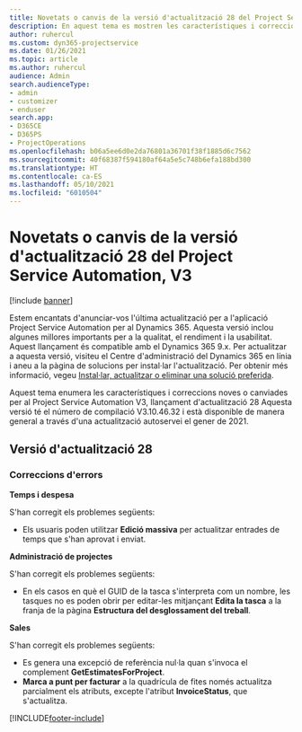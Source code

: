 ```yaml
---
title: Novetats o canvis de la versió d'actualització 28 del Project Service Automation, V3
description: En aquest tema es mostren les característiques i correccions disponibles al Project Service Automation V3, versió d'actualització 28.
author: ruhercul
ms.custom: dyn365-projectservice
ms.date: 01/26/2021
ms.topic: article
ms.author: ruhercul
audience: Admin
search.audienceType:
- admin
- customizer
- enduser
search.app:
- D365CE
- D365PS
- ProjectOperations
ms.openlocfilehash: b06a5ee6d0e2da76801a36701f38f1885d6c7562
ms.sourcegitcommit: 40f68387f594180af64a5e5c748b6efa188bd300
ms.translationtype: HT
ms.contentlocale: ca-ES
ms.lasthandoff: 05/10/2021
ms.locfileid: "6010504"
---
```

# <a name="whats-new-or-changed-in-project-service-automation-update-release-28-v3"></a>Novetats o canvis de la versió d'actualització 28 del Project Service Automation, V3

[!include [banner](../includes/psa-now-project-operations.md)]

Estem encantats d'anunciar-vos l'última actualització per a l'aplicació Project Service Automation per al Dynamics 365. Aquesta versió inclou algunes millores importants per a la qualitat, el rendiment i la usabilitat. Aquest llançament és compatible amb el Dynamics 365 9.x. Per actualitzar a aquesta versió, visiteu el Centre d'administració del Dynamics 365 en línia i aneu a la pàgina de solucions per instal·lar l'actualització. Per obtenir més informació, vegeu [Instal·lar, actualitzar o eliminar una solució preferida](/power-platform/admin/install-remove-preferred-solution).

Aquest tema enumera les característiques i correccions noves o canviades per al Project Service Automation V3, llançament d'actualització 28 Aquesta versió té el número de compilació V3.10.46.32 i està disponible de manera general a través d'una actualització autoservei el gener de 2021.

## <a name="update-release-28"></a>Versió d'actualització 28

### <a name="bug-fixes"></a>Correccions d'errors

**Temps i despesa**

S'han corregit els problemes següents:

- Els usuaris poden utilitzar **Edició massiva** per actualitzar entrades de temps que s'han aprovat i enviat.

**Administració de projectes**

S'han corregit els problemes següents:

- En els casos en què el GUID de la tasca s'interpreta com un nombre, les tasques no es poden obrir per editar-les mitjançant **Edita la tasca** a la franja de la pàgina **Estructura del desglossament del treball**.

**Sales**

S'han corregit els problemes següents:

- Es genera una excepció de referència nul·la quan s'invoca el complement **GetEstimatesForProject**.
- **Marca a punt per facturar** a la quadrícula de fites només actualitza parcialment els atributs, excepte l'atribut **InvoiceStatus**, que s'actualitza.



[!INCLUDE[footer-include](../includes/footer-banner.md)]